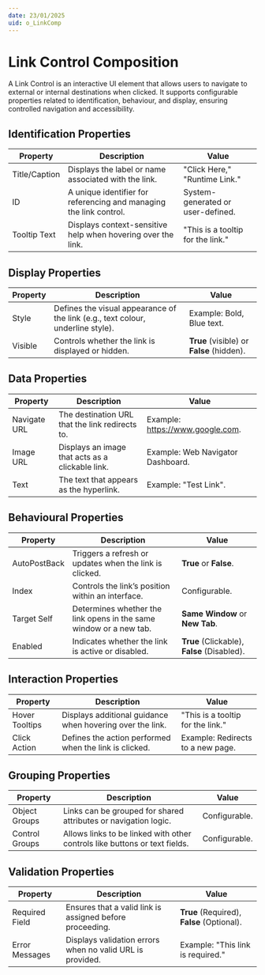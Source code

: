 ```yaml
---
date: 23/01/2025
uid: o_LinkComp
---
```


# Link Control Composition

A Link Control is an interactive UI element that allows users to navigate to external or internal destinations when clicked. It supports configurable properties related to identification, behaviour, and display, ensuring controlled navigation and accessibility.

## Identification Properties

| Property | Description | Value |
| ---- | ---- | ---- |
| Title/Caption | Displays the label or name associated with the link. | "Click Here," "Runtime Link." |
| ID | A unique identifier for referencing and managing the link control. | System-generated or user-defined. |
| Tooltip Text | Displays context-sensitive help when hovering over the link. | "This is a tooltip for the link." |

## Display Properties

| Property | Description | Value |
| ---- | ---- | ---- |
| Style | Defines the visual appearance of the link (e.g., text colour, underline style). | Example: Bold, Blue text. |
| Visible | Controls whether the link is displayed or hidden. | **True** (visible) or **False** (hidden). |

## Data Properties

| Property | Description | Value |
| ---- | ---- | ---- |
| Navigate URL | The destination URL that the link redirects to. | Example: <https://www.google.com>. |
| Image URL | Displays an image that acts as a clickable link. | Example: Web Navigator Dashboard. |
| Text | The text that appears as the hyperlink. | Example: "Test Link". |

## Behavioural Properties

| Property | Description | Value |
| ---- | ---- | ---- |
| AutoPostBack | Triggers a refresh or updates when the link is clicked. | **True** or **False**. |
| Index | Controls the link’s position within an interface. | Configurable. |
| Target Self | Determines whether the link opens in the same window or a new tab. | **Same Window** or **New Tab**. |
| Enabled | Indicates whether the link is active or disabled. | **True** (Clickable), **False** (Disabled). |

## Interaction Properties

| Property | Description | Value |
| ---- | ---- | ---- |
| Hover Tooltips | Displays additional guidance when hovering over the link. | "This is a tooltip for the link." |
| Click Action | Defines the action performed when the link is clicked. | Example: Redirects to a new page. |

## Grouping Properties

| Property | Description | Value |
| ---- | ---- | ---- |
| Object Groups | Links can be grouped for shared attributes or navigation logic. | Configurable. |
| Control Groups | Allows links to be linked with other controls like buttons or text fields. | Configurable. |

## Validation Properties

| Property | Description | Value |
| ---- | ---- | ---- |
| Required Field | Ensures that a valid link is assigned before proceeding. | **True** (Required), **False** (Optional). |
| Error Messages | Displays validation errors when no valid URL is provided. | Example: "This link is required." |
